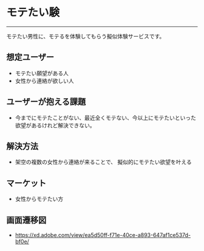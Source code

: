 # モテたい験
***
モテたい男性に、モテるを体験してもらう擬似体験サービスです。

## 想定ユーザー
- モテたい願望がある人
- 女性から連絡が欲しい人

## ユーザーが抱える課題
- 今までにモテたことがない、最近全くモテない、今以上にモテたいといった欲望があるけれど解決できない。

## 解決方法
- 架空の複数の女性から連絡が来ることで、  擬似的にモテたい欲望を叶える

## マーケット
- 女性からモテたい方

## 画面遷移図
- https://xd.adobe.com/view/ea5d50ff-f71e-40ce-a893-647af1ce537d-bf0e/
